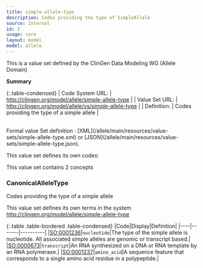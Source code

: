 ```yaml
---
title: simple-allele-type
description: Codes providing the type of SimpleAllele
source: Internal
id: 2
usage: core
layout: model
model: allele
---
```


This is a value set defined by the ClinGen Data Modeling WG (Allele Domain)

__Summary__

{:.table-condensed}
| Code System URL:  | http://clingen.org/model/allele/simple-allele-type |
| Value Set URL:  | http://clingen.org/model/allele/vs/simple-allele-type |
| Definition: | Codes providing the type of a simple allele |

<br/>
Formal value Set definition : [XML](/allele/main/resources/value-sets/simple-allele-type.xml) or [JSON](/allele/main/resources/value-sets/simple-allele-type.json).

This value set defines its own codes:

This value set contains 2 concepts

### CanonicalAlleleType
Codes providing the type of a simple allele

This value set defines its own terms in the system http://clingen.org/model/allele/simple-allele-type

{:.table .table-bordered .table-condensed}
|Code|Display|Definition|
|----|-------|----------|
|[SO:0001236](http://www.sequenceontology.org/browser/current_svn/term/SO:0001236)|`nucleotide`|The type of the simple allele is nucleotide. All associated simple alleles are genomic or transcript based.|
|[SO:0000673](http://www.sequenceontology.org/browser/current_svn/term/SO:0000673)|`transcript`|An RNA synthesized on a DNA or RNA template by an RNA polymerase.|
|[SO:0001237](http://www.sequenceontology.org/browser/current_svn/term/SO:0001237)|`amino_acid`|A sequence feature that corresponds to a single amino acid residue in a polypeptide.|

<br/>
